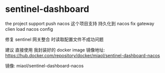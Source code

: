 # sentinel-dashboard
the project support push nacos
这个项目支持 持久化到 nacos
fix gateway clien  load nacos  config

修复 sentinel  网关整合 时读取配置文件不成功问题

建议 直接使用 我封装好的 docker image
镜像地址: https://hub.docker.com/repository/docker/miaol/sentinel-dashboard-nacos

镜像:  miaol/sentinel-dashboard-nacos
